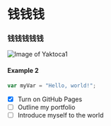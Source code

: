 # 钱钱钱
### 钱钱钱钱钱
![Image of Yaktoca1](https://octodex.github.com/images/yaktocat.png)
#### Example 2
```javascript
var myVar = "Hello, world!";
```
- [X] Turn on GitHub Pages
- [ ] Outline my portfolio
- [ ] Introduce myself to the world
